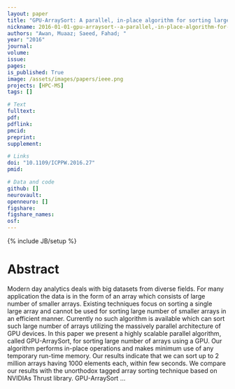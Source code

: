 ```yaml
---
layout: paper
title: "GPU-ArraySort: A parallel, in-place algorithm for sorting large number of arrays"
nickname: 2016-01-01-gpu-arraysort--a-parallel,-in-place-algorithm-for-sorting-large-number-of-arrays
authors: "Awan, Muaaz; Saeed, Fahad; "
year: "2016"
journal: 
volume: 
issue:
pages: 
is_published: True
image: /assets/images/papers/ieee.png
projects: [HPC-MS]
tags: []

# Text
fulltext:
pdf:
pdflink:
pmcid:
preprint: 
supplement:

# Links
doi: "10.1109/ICPPW.2016.27"
pmid:

# Data and code
github: []
neurovault:
openneuro: []
figshare:
figshare_names:
osf:
---
```

{% include JB/setup %}

# Abstract

Modern day analytics deals with big datasets from diverse fields. For many application the data is in the form of an array which consists of large number of smaller arrays. Existing techniques focus on sorting a single large array and cannot be used for sorting large number of smaller arrays in an efficient manner. Currently no such algorithm is available which can sort such large number of arrays utilizing the massively parallel architecture of GPU devices. In this paper we present a highly scalable parallel algorithm, called GPU-ArraySort, for sorting large number of arrays using a GPU. Our algorithm performs in-place operations and makes minimum use of any temporary run-time memory. Our results indicate that we can sort up to 2 million arrays having 1000 elements each, within few seconds. We compare our results with the unorthodox tagged array sorting technique based on NVIDIAs Thrust library. GPU-ArraySort …
